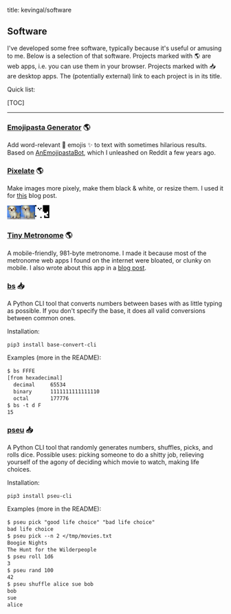 title: kevingal/software

## Software
I've developed some free software, typically because it's useful or amusing to me. Below is a selection of that software. Projects marked with 🌎 are web apps, i.e. you can use them in your browser. Projects marked with 📥 are desktop apps. The (potentially external) link to each project is in its title.

Quick list:

[TOC]

<hr>

### [Emojipasta Generator](/apps/emojipasta.html) 🌎
Add word-relevant 🤖 emojis ✨ to text with sometimes hilarious results. Based on [AnEmojipastaBot](https://github.com/Kevinpgalligan/EmojipastaBot), which I unleashed on Reddit a few years ago.

### [Pixelate](/apps/pixelate.html) 🌎
Make images more pixely, make them black & white, or resize them. I used it for [this](/blog/mona-lisa-gol.html) blog post.

![dog from CIFAR-10, I think](/static/img/pixelate/dog-before.png)![pixelated version](/static/img/pixelate/dog-after.png)![black & white version](/static/img/pixelate/dog-after-bw.png)

### [Tiny Metronome](/apps/metronome.html) 🌎
A mobile-friendly, 981-byte metronome. I made it because most of the metronome web apps I found on the internet were bloated, or clunky on mobile. I also wrote about this app in a [blog post](/blog/metronome.html).

### [bs](https://github.com/Kevinpgalligan/bs) 📥
A Python CLI tool that converts numbers between bases with as little typing as possible. If you don't specify the base, it does all valid conversions between common ones.

Installation:

    pip3 install base-convert-cli

Examples (more in the README):

	$ bs FFFE
	[from hexadecimal]
	  decimal     65534
	  binary      1111111111111110
	  octal       177776
	$ bs -t d F
	15

### [pseu](https://github.com/Kevinpgalligan/pseu) 📥
A Python CLI tool that randomly generates numbers, shuffles, picks, and rolls dice. Possible uses: picking someone to do a shitty job, relieving yourself of the agony of deciding which movie to watch, making life choices.

Installation:

	pip3 install pseu-cli

Examples (more in the README):

	$ pseu pick "good life choice" "bad life choice"
	bad life choice
	$ pseu pick --n 2 </tmp/movies.txt
	Boogie Nights
	The Hunt for the Wilderpeople
	$ pseu roll 1d6
	3
	$ pseu rand 100
	42
	$ pseu shuffle alice sue bob
	bob
	sue
	alice

